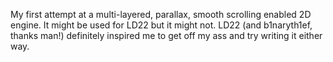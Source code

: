 My first attempt at a multi-layered, parallax, smooth scrolling enabled 2D
engine. It might be used for LD22 but it might not. LD22 (and b1naryth1ef,
thanks man!) definitely inspired me to get off my ass and try writing it
either way.
